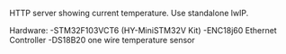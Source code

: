 HTTP server showing current temperature. Use standalone lwIP.

Hardware:
-STM32F103VCT6 (HY-MiniSTM32V Kit)
-ENC18j60 Ethernet Controller
-DS18B20 one wire temperature sensor